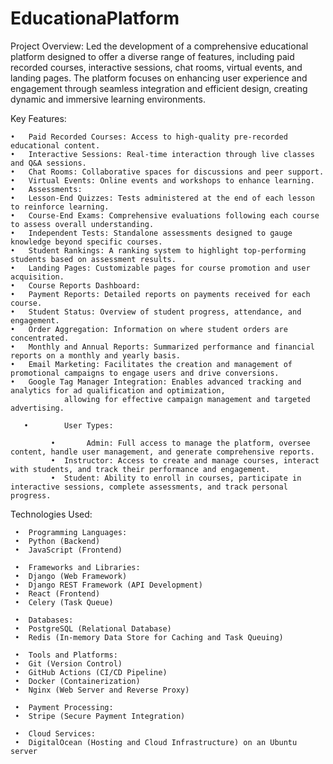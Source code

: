 # EducationaPlatform

Project Overview:
Led the development of a comprehensive educational platform designed to offer a diverse range of features, including paid recorded courses, interactive sessions, chat rooms, virtual events, and landing pages. The platform focuses on enhancing user experience and engagement through seamless integration and efficient design, creating dynamic and immersive learning environments.

Key Features:

	•	Paid Recorded Courses: Access to high-quality pre-recorded educational content.
	•	Interactive Sessions: Real-time interaction through live classes and Q&A sessions.
	•	Chat Rooms: Collaborative spaces for discussions and peer support.
	•	Virtual Events: Online events and workshops to enhance learning.
	•	Assessments:
	•	Lesson-End Quizzes: Tests administered at the end of each lesson to reinforce learning.
	•	Course-End Exams: Comprehensive evaluations following each course to assess overall understanding.
	•	Independent Tests: Standalone assessments designed to gauge knowledge beyond specific courses.
	•	Student Rankings: A ranking system to highlight top-performing students based on assessment results.
	•	Landing Pages: Customizable pages for course promotion and user acquisition.
	•	Course Reports Dashboard:
	•	Payment Reports: Detailed reports on payments received for each course.
	•	Student Status: Overview of student progress, attendance, and engagement.
	•	Order Aggregation: Information on where student orders are concentrated.
	•	Monthly and Annual Reports: Summarized performance and financial reports on a monthly and yearly basis.
 	•	Email Marketing: Facilitates the creation and management of promotional campaigns to engage users and drive conversions.
	•	Google Tag Manager Integration: Enables advanced tracking and analytics for ad qualification and optimization,
                allowing for effective campaign management and targeted advertising.

       •        User Types:

	         •       Admin: Full access to manage the platform, oversee content, handle user management, and generate comprehensive reports.
	         •	Instructor: Access to create and manage courses, interact with students, and track their performance and engagement.
        	 •	Student: Ability to enroll in courses, participate in interactive sessions, complete assessments, and track personal progress.

Technologies Used:
 
	 •	Programming Languages:
	 •	Python (Backend)
	 •	JavaScript (Frontend)
 
	 •	Frameworks and Libraries:
	 •	Django (Web Framework)
	 •	Django REST Framework (API Development)
	 •	React (Frontend)
	 •	Celery (Task Queue)
 
	 •	Databases:
	 •	PostgreSQL (Relational Database)
	 •	Redis (In-memory Data Store for Caching and Task Queuing)
 
	 •	Tools and Platforms:
	 •	Git (Version Control)
	 •	GitHub Actions (CI/CD Pipeline)
	 •	Docker (Containerization)
	 •	Nginx (Web Server and Reverse Proxy)
 
	 •	Payment Processing:
	 •	Stripe (Secure Payment Integration)
 
	 •	Cloud Services:
	 •	DigitalOcean (Hosting and Cloud Infrastructure) on an Ubuntu server
